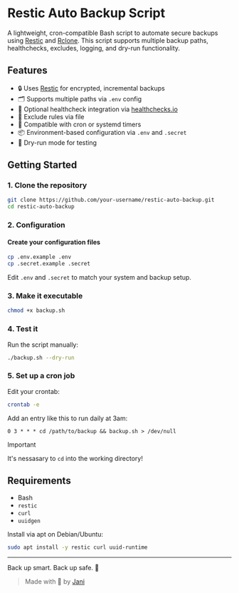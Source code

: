 # Restic Auto Backup Script

A lightweight, cron-compatible Bash script to automate secure backups using [Restic](https://restic.net/) and [Rclone](https://rclone.org/). This script supports multiple backup paths, healthchecks, excludes, logging, and dry-run functionality.

## Features

- 🔒 Uses [Restic](https://restic.net/) for encrypted, incremental backups
- 🗂 Supports multiple paths via `.env` config
- 🛑 Optional healthcheck integration via [healthchecks.io](https://healthchecks.io/)
- 📄 Exclude rules via file
- 🔄 Compatible with cron or systemd timers
- 📦 Environment-based configuration via `.env` and `.secret`
- 🧪 Dry-run mode for testing

## Getting Started

### 1. Clone the repository

```bash
git clone https://github.com/your-username/restic-auto-backup.git
cd restic-auto-backup
```

### 2. Configuration

#### Create your configuration files

```bash
cp .env.example .env
cp .secret.example .secret
```

Edit `.env` and `.secret` to match your system and backup setup.

### 3. Make it executable

```bash
chmod +x backup.sh
```

### 4. Test it

Run the script manually:

```bash
./backup.sh --dry-run
```

### 5. Set up a cron job

Edit your crontab:

```bash
crontab -e
```

Add an entry like this to run daily at 3am:

```cron
0 3 * * * cd /path/to/backup && backup.sh > /dev/null
```

> [!IMPORTANT]  
> It's nessasary to `cd` into the working directory!

## Requirements

- Bash
- `restic`
- `curl`
- `uuidgen`

Install via apt on Debian/Ubuntu:

```bash
sudo apt install -y restic curl uuid-runtime
```

---

Back up smart. Back up safe. 💾

> Made with 💚 by [Jani](https://github.com/jnnkls)
